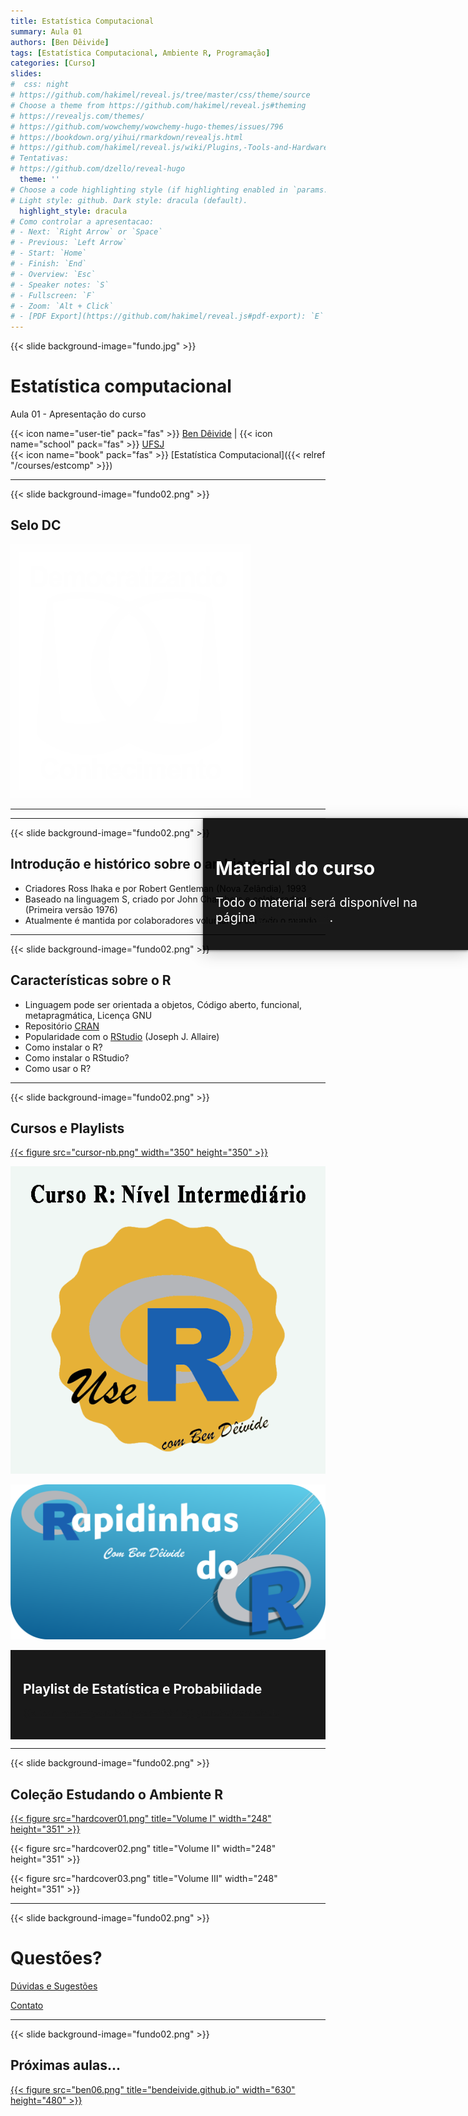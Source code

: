 ```yaml
---
title: Estatística Computacional
summary: Aula 01
authors: [Ben Dêivide]
tags: [Estatística Computacional, Ambiente R, Programação]
categories: [Curso]
slides:
#  css: night
# https://github.com/hakimel/reveal.js/tree/master/css/theme/source
# Choose a theme from https://github.com/hakimel/reveal.js#theming
# https://revealjs.com/themes/
# https://github.com/wowchemy/wowchemy-hugo-themes/issues/796
# https://bookdown.org/yihui/rmarkdown/revealjs.html
# https://github.com/hakimel/reveal.js/wiki/Plugins,-Tools-and-Hardware
# Tentativas:
# https://github.com/dzello/reveal-hugo
  theme: ''
# Choose a code highlighting style (if highlighting enabled in `params.toml`)
# Light style: github. Dark style: dracula (default).
  highlight_style: dracula
# Como controlar a apresentacao:
# - Next: `Right Arrow` or `Space`
# - Previous: `Left Arrow`
# - Start: `Home`
# - Finish: `End`
# - Overview: `Esc`
# - Speaker notes: `S`
# - Fullscreen: `F`
# - Zoom: `Alt + Click`
# - [PDF Export](https://github.com/hakimel/reveal.js#pdf-export): `E`
---
```





{{< slide background-image="fundo.jpg" >}}

# Estatística computacional
Aula 01 - Apresentação do curso
</br>

{{< icon name="user-tie" pack="fas" >}} [Ben Dêivide](https://bendeivide.github.io/) | {{< icon name="school" pack="fas" >}} [UFSJ](https://www.ufsj.edu.br/)
</br>
{{< icon name="book" pack="fas" >}} [Estatística Computacional]({{< relref "/courses/estcomp" >}})


---

{{< slide background-image="fundo02.png" >}}

## Selo DC

[![](SeloDC-branco.png)](https://bendeivide.github.io/dc/)

---

<section data-background-iframe="/courses/estcomp" data-background-interactive>
	<div style="position: absolute; width: 40%; right: 0; box-shadow: 0 1px 4px rgba(0,0,0,0.5), 0 5px 25px rgba(0,0,0,0.2); background-color: rgba(0, 0, 0, 0.9); color: #fff; padding: 20px; font-size: 20px; text-align: left;">
		<h2>Material do curso</h2>
		<p>Todo o material será disponível na página <a href="https://bendeivide.github.io/courses/estcomp/">Ben Dêivide</a>.</p>
	</div>
</section>

---

{{< slide background-image="fundo02.png" >}}

## Introdução e histórico sobre o ambiente R 

- Criadores Ross Ihaka e por Robert Gentleman (Nova Zelândia), 1993
- Baseado na linguagem S, criado por John Chambers e colaboradores (Primeira versão 1976)
- Atualmente é mantida por colaboradores voluntários em todo o mundo

---

{{< slide background-image="fundo02.png" >}}

## Características sobre o R

- Linguagem pode ser orientada a objetos, Código aberto, funcional, metapragmática, Licença GNU
- Repositório [CRAN](https://cran.r-project.org/)
- Popularidade com o [RStudio](https://rstudio.com/) (Joseph J. Allaire)
- Como instalar o R?
- Como instalar o RStudio?
- Como usar o R?

---

{{< slide background-image="fundo02.png" >}}

<section>
<h2> Cursos e Playlists </h2>

[{{< figure src="cursor-nb.png"  width="350" height="350" >}}](https://bendeivide.github.io/courses/cursor/nbasico/)

</section>
<section>
  
[![Nível Intermediário](cursor-ni.png)](https://bendeivide.github.io/post/cursorni2/)
  
</section>
<section>
  
[![](rapidinhasr.png)](https://bendeivide.github.io/project/rapidinhasr/)

</section>

<section data-background-video="est&prob.mp4" data-background-color="#000000">
<div style="background-color: rgba(0, 0, 0, 0.9); color: #fff; padding: 20px;">
<h2>Playlist de Estatística e Probabilidade</h2>
		
[{{< icon name="youtube" pack="fab" >}} youtube/bendeivide](https://www.youtube.com/playlist?list=PL-20Z1XFWKR2GatfNSFOwfRvPreZ-nW0D)

</div>
</section>


---

{{< slide background-image="fundo02.png" >}}

<section>
<h2> Coleção Estudando o Ambiente R </h2>

[{{< figure src="hardcover01.png" title="Volume I" width="248" height="351" >}}](https://bendeivide.github.io/book-eambr01)

</section>
<section>
  
{{< figure src="hardcover02.png" title="Volume II" width="248" height="351" >}} 
  
</section>
<section>
  
{{< figure src="hardcover03.png" title="Volume III" width="248" height="351" >}} 
  
</section>


---

{{< slide background-image="fundo02.png" >}}

# Questões? 

[Dúvidas e Sugestões](https://bendeivide.github.io/)

[Contato](https://bendeivide.github.io/#contact)

---

{{< slide background-image="fundo02.png" >}}
<!-- https://revealjs.com/transitions/ -->
<section data-transition="zoom">
  <h1>Próximas aulas...</h1>
</section>

<section data-transition-speed="fast">

[{{< figure src="ben06.png" title="bendeivide.github.io" width="630" height="480" >}}](/courses/estcomp)

</section>



<!-- <section> -->
<!--   <h2>Some Slide</h2> -->

<!--   <aside class="notes"> -->
<!--     Anotações no Visualizador (Clique em S) 📝 -->
<!--   </aside> -->
<!-- </section> -->


<!-- ## Animação -->

<!-- <section data-auto-animate> -->
<!--   <h1>Auto-Animate</h1> -->
<!-- </section> -->
<!-- <section data-auto-animate> -->
<!--   <h1 style="margin-top: 100px; color: red;">Auto-Animate</h1> -->
<!-- </section> -->

